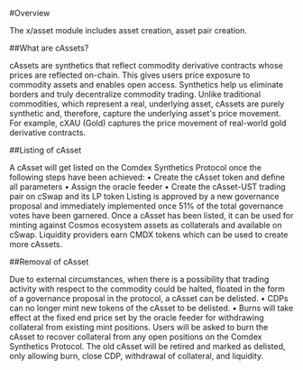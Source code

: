 #Overview

The x/asset module includes asset creation, asset pair creation.

##What are cAssets?

cAssets are synthetics that reflect commodity derivative contracts whose prices are reflected on-chain. This gives users price exposure to commodity assets and enables open access. Synthetics help us eliminate borders and truly decentralize commodity trading. Unlike traditional commodities, which represent a real, underlying asset, cAssets are purely synthetic and, therefore, capture the underlying asset's price movement. For example, cXAU (Gold) captures the price movement of real-world gold derivative contracts.

##Listing of cAsset 

A cAsset will get listed on the Comdex Synthetics Protocol once the following steps have been achieved:
    • Create the cAsset token and define all parameters 
    • Assign the oracle feeder
    • Create the cAsset-UST trading pair on cSwap and its LP token
Listing is approved by a new governance proposal and immediately implemented once 51% of the total governance votes have been garnered. Once a cAsset has been listed, it can be used for minting against Cosmos ecosystem assets as collaterals and available on cSwap. Liquidity providers earn CMDX tokens which can be used to create more cAssets. 

##Removal of cAsset

Due to external circumstances, when there is a possibility that trading activity with respect to the commodity could be halted, floated in the form of a governance proposal in the protocol, a cAsset can be delisted. 
    • CDPs can no longer mint new tokens of the cAsset to be delisted.
    • Burns will take effect at the fixed end price set by the oracle feeder for withdrawing collateral from existing mint positions.
Users will be asked to burn the cAsset to recover collateral from any open positions on the Comdex Synthetics Protocol. The old cAsset will be retired and marked as delisted, only allowing burn, close CDP, withdrawal of collateral, and liquidity.
